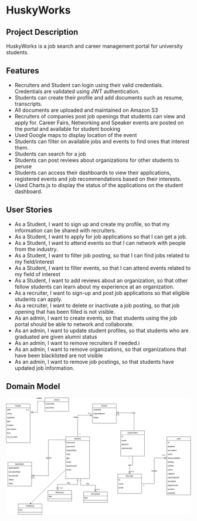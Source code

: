 # HuskyWorks

## Project Description
HuskyWorks is a job search and career management portal for university students. 

## Features
* Recruiters and Student can login using their valid credentials. Credentials are validated using JWT authentication.
* Students can create their profile and add documents such as resume, transcripts.
* All documents are uploaded and maintained on Amazon S3
* Recruiters of companies post job openings that students can view and apply for.
Career Fairs, Networking and Speaker events are posted on the portal and available for student booking
* Used Google maps to display location of the event
* Students can filter on available jobs and events to find ones that interest them.
* Students can search for a job 
* Students can post reviews about organizations for other students to peruse 
* Students can access their dashboards to view their applications, registered events and job recommendations based on their interests.
* Used Charts.js to display the status of the applications on the student dashboard.

## User Stories
* As a Student, I want to sign up and create my profile, so that my information can be shared with recruiters.
* As a Student, I want to apply for job applications so that I can get a job.
* As a Student, I want to attend events so that I can network with people from the industry.
* As a Student, I want to filter job posting, so that I can find jobs related to my field/interest
* As a Student, I want to filter events, so that I can attend events related to my field of interest
* As a Student, I want to add reviews about an organization, so that other fellow students can learn about my experience at an organization.
* As a recruiter, I want to sign-up and post job applications so that eligible students can apply.
* As a recruiter, I want to delete or inactivate a job posting, so that job opening that has been filled is not visible.
* As an admin, I want to create events, so that students using the job portal should be able to network and collaborate.
* As an admin, I want to update student profiles, so that students who are graduated are given alumni status
* As an admin, I want to remove recruiters if needed.i
* As an admin, I want to remove organizations, so that organizations that have been blacklisted are not visible
* As an admin, I want to remove job postings, so that students have updated job information.

## Domain Model

![Domain Model](/assets/images/Web-Project-Domain_model.jpeg)

